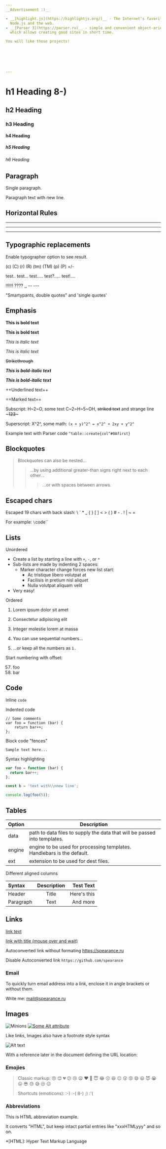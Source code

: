 ```yaml
---
__Advertisement :)__

- __[highlight.js](https://highlightjs.org/)__ - The Internet's favorite JavaScript syntax highlighter supporting
  Node.js and the web.
- __[Parser 3](https://parser.ru)__ - simple and convenient object-oriented language
  which allows creating good sites in short time.

You will like those projects!






---
```


# h1 Heading 8-)
## h2 Heading
### h3 Heading
#### h4 Heading
##### h5 Heading
###### h6 Heading

## Paragraph

Single paragraph.

Paragraph text
with new line.

## Horizontal Rules

____________

---

********


## Typographic replacements

Enable typographer option to see result.

(c) (C) (r) (R) (tm) (TM) (p) (P) +/-

test.. test... test..... test?..... test!....

!!!!!! ???? ,,  -- ---

"Smartypants, double quotes" and 'single quotes'


## Emphasis

**This is bold text**

__This is bold text__

*This is italic text*

_This is italic text_

~~Strikethrough~~

___This is bold-italic text___

***This is bold-italic text***

++Underlined text++

==Marked text==

Subscript: H~2~O, some text C~2~H~5~OH, ~~striked text~~ and strange line ~~~~~~~123~~~~~~~

Superscript: X^2^, some math: `(x + y)^2^ = x^2^ + 2xy + y^2^`

Example text with Parser code `^table::create{col^#0Afirst}`


## Blockquotes

> Blockquotes can also be nested...
>> ...by using additional greater-than signs right next to each other...
> > > ...or with spaces between arrows.

## Escaped chars

Escaped 19 chars with back slash: \\ \` \* \_ \{ \} \[ \] \< \> \( \) \# \- \. \! \| \~ \=

For example: `\`code\``

## Lists

Unordered

+ Create a list by starting a line with `+`, `-`, or `*`
+ Sub-lists are made by indenting 2 spaces:
  - Marker character change forces new list start:
    * Ac tristique libero volutpat at
    + Facilisis in pretium nisl aliquet
    - Nulla volutpat aliquam velit
+ Very easy!

Ordered

1. Lorem ipsum dolor sit amet
2. Consectetur adipiscing elit
3. Integer molestie lorem at massa


1. You can use sequential numbers...
1. ...or keep all the numbers as `1.`

Start numbering with offset:

57. foo
1. bar


## Code

Inline `code`

Indented code

	// Some comments
	var foo = function (bar) {
		return bar++;
	};


Block code "fences"

```
Sample text here...
```

Syntax highlighting

``` js
var foo = function (bar) {
  return bar++;
};

const b = 'text with\\nnew line';

console.log(foo(5));
```

## Tables

| Option | Description |
| ------ | ----------- |
| data   | path to data files to supply the data that will be passed into templates. |
| engine | engine to be used for processing templates. Handlebars is the default. |
| ext    | extension to be used for dest files. |

Different aligned columns

| Syntax      | Description | Test Text     |
| :---        |    :----:   |          ---: |
| Header      | Title       | Here's this   |
| Paragraph   | Text        | And more      |


## Links

[link text](https://spearance.ru)

[link with title (mouse over and wait)](http://github.com/spearance/markdown-p3 "title text!")

Autoconverted link without formating  https://spearance.ru

Disable Autoconverted link `https://github.com/spearance`

### Email

To quickly turn email address into a link, enclose it in angle brackets or without them.

Write me: <mail@spearance.ru>


## Images

![Minions](https://images.unsplash.com/photo-1515041219749-89347f83291a?fm=jpg&q=60&w=3000&ixlib=rb-4.0.3&ixid=M3wxMjA3fDB8MHxwaG90by1wYWdlfHx8fGVufDB8fHx8fA%3D%3D)
[![Some Alt attribute](https://www.parser.ru/f/1/ptic.gif "The Bird")](https://parser.ru)

Like links, Images also have a footnote style syntax

![Alt text][id]

With a reference later in the document defining the URL location:

[id]: https://octodex.github.com/images/dojocat.jpg  "The Dojocat"


### Emojies

> Classic markup: :angry: :blush: :broken_heart: :confused: :cry: :frowning: :heart: :imp: :innocent: :joy: :kissing: :laughing: :neutral_face: :open_mouth: :rage: :smile: :smiley: :smiling_imp: :sob: :stuck_out_tongue: :sunglasses: :sweat: :sweat_smile: :unamused: :wink:
>
> Shortcuts (emoticons): :-) :-( 8-) ;) :'(

### Abbreviations

This is HTML abbreviation example.

It converts "HTML", but keep intact partial entries like "xxxHTMLyyy" and so on.

*[HTML]: Hyper Text Markup Language
